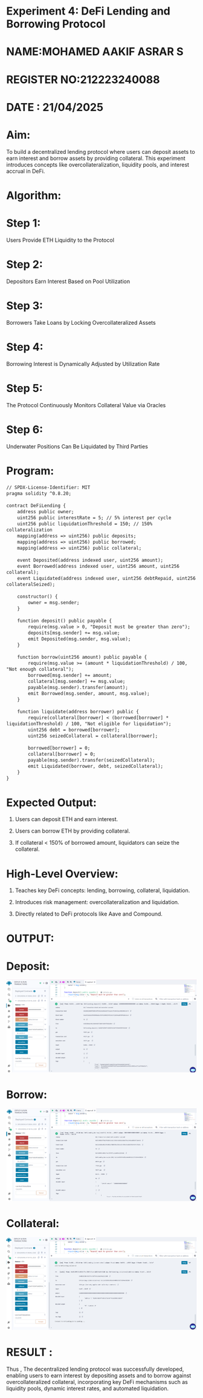 # Experiment 4: DeFi Lending and Borrowing Protocol

# NAME:MOHAMED AAKIF ASRAR S
# REGISTER NO:212223240088
# DATE : 21/04/2025

# Aim:
To build a decentralized lending protocol where users can deposit assets to earn interest and borrow assets by providing collateral. This experiment introduces concepts like overcollateralization, liquidity pools, and interest accrual in DeFi.

# Algorithm:
# Step 1:
 Users Provide ETH Liquidity to the Protocol
# Step 2:
 Depositors Earn Interest Based on Pool Utilization
# Step 3:
 Borrowers Take Loans by Locking Overcollateralized Assets
# Step 4:
 Borrowing Interest is Dynamically Adjusted by Utilization Rate
# Step 5:
 The Protocol Continuously Monitors Collateral Value via Oracles
# Step 6:
 Underwater Positions Can Be Liquidated by Third Parties


# Program:
```
// SPDX-License-Identifier: MIT
pragma solidity ^0.8.20;

contract DeFiLending {
    address public owner;
    uint256 public interestRate = 5; // 5% interest per cycle
    uint256 public liquidationThreshold = 150; // 150% collateralization
    mapping(address => uint256) public deposits;
    mapping(address => uint256) public borrowed;
    mapping(address => uint256) public collateral;

    event Deposited(address indexed user, uint256 amount);
    event Borrowed(address indexed user, uint256 amount, uint256 collateral);
    event Liquidated(address indexed user, uint256 debtRepaid, uint256 collateralSeized);

    constructor() {
        owner = msg.sender;
    }

    function deposit() public payable {
        require(msg.value > 0, "Deposit must be greater than zero");
        deposits[msg.sender] += msg.value;
        emit Deposited(msg.sender, msg.value);
    }

    function borrow(uint256 amount) public payable {
        require(msg.value >= (amount * liquidationThreshold) / 100, "Not enough collateral");
        borrowed[msg.sender] += amount;
        collateral[msg.sender] += msg.value;
        payable(msg.sender).transfer(amount);
        emit Borrowed(msg.sender, amount, msg.value);
    }

    function liquidate(address borrower) public {
        require(collateral[borrower] < (borrowed[borrower] * liquidationThreshold) / 100, "Not eligible for liquidation");
        uint256 debt = borrowed[borrower];
        uint256 seizedCollateral = collateral[borrower];

        borrowed[borrower] = 0;
        collateral[borrower] = 0;
        payable(msg.sender).transfer(seizedCollateral);
        emit Liquidated(borrower, debt, seizedCollateral);
    }
}

```
# Expected Output:
1. Users can deposit ETH and earn interest.

2. Users can borrow ETH by providing collateral.

3. If collateral < 150% of borrowed amount, liquidators can seize the collateral.



# High-Level Overview:
1. Teaches key DeFi concepts: lending, borrowing, collateral, liquidation.

2. Introduces risk management: overcollateralization and liquidation.

3. Directly related to DeFi protocols like Aave and Compound.

# OUTPUT:

# Deposit:
![alt text](Deposit.png)
# Borrow:
![alt text](Borrow.png)
# Collateral:
![alt text](Collateral.png)

# RESULT : 
Thus , The decentralized lending protocol was successfully developed, enabling users to earn interest by depositing assets and to borrow against overcollateralized collateral, incorporating key DeFi mechanisms such as liquidity pools, dynamic interest rates, and automated liquidation.
